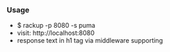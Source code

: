 <h3>Usage</h3>
<ul>
    <li>$ rackup -p 8080 -s puma</li>
    <li>visit: http://localhost:8080</li>
    <li>response text in h1 tag via middleware supporting</li>    
<ul>